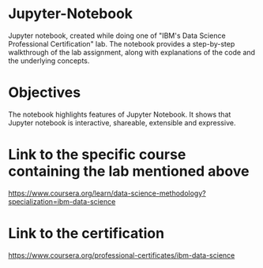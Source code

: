 # Jupyter-Notebook
Jupyter notebook, created while doing one of "IBM's Data Science Professional Certification" lab. The notebook provides a step-by-step walkthrough of the lab assignment, along with explanations of the code and the underlying concepts.
# Objectives
The notebook highlights features of Jupyter Notebook. It shows that Jupyter notebook is interactive, shareable, extensible and expressive. 

# Link to the specific course containing the lab mentioned above
https://www.coursera.org/learn/data-science-methodology?specialization=ibm-data-science
# Link to the certification 
https://www.coursera.org/professional-certificates/ibm-data-science
